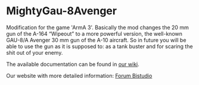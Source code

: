 # MightyGau-8Avenger
Modification for the game 'ArmA 3'. Basically the mod changes the 20 mm gun of the A-164 “Wipeout” to a more powerful version, the well-known GAU-8/A Avenger 30 mm gun of the A-10 aircraft. So in future you will be able to use the gun as it is supposed to: as a tank buster and for scaring the shit out of your enemy.

The available documentation can be found in [our wiki](https://github.com/ZabuzaW/MightyGau-8Avenger/wiki).

Our website with more detailed information: [Forum Bistudio](https://forums.bistudio.com/topic/178360-mighty-gau-8a-avenger/)
